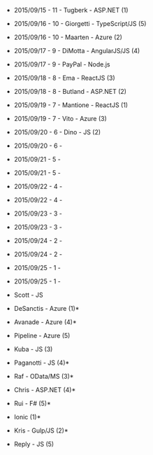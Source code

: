  - 2015/09/15 - 11 - Tugberk - ASP.NET (1)
 - 2015/09/16 - 10 - Giorgetti - TypeScript/JS (5)
 - 2015/09/16 - 10 - Maarten - Azure (2)
 - 2015/09/17 - 9 - DiMotta - AngularJS/JS (4)
 - 2015/09/17 - 9 - PayPal - Node.js
 - 2015/09/18 - 8 - Ema - ReactJS (3)
 - 2015/09/18 - 8 - Butland - ASP.NET (2)
 - 2015/09/19 - 7 - Mantione - ReactJS (1)
 - 2015/09/19 - 7 - Vito - Azure (3)
 - 2015/09/20 - 6 - Dino - JS (2)
 - 2015/09/20 - 6 -
 - 2015/09/21 - 5 -
 - 2015/09/21 - 5 -
 - 2015/09/22 - 4 -
 - 2015/09/22 - 4 -
 - 2015/09/23 - 3 -
 - 2015/09/23 - 3 -
 - 2015/09/24 - 2 -
 - 2015/09/24 - 2 -
 - 2015/09/25 - 1 -
 - 2015/09/25 - 1 -



 - Scott - JS
 - DeSanctis - Azure (1)*
 - Avanade - Azure (4)*
 - Pipeline - Azure (5)
 - Kuba - JS (3)
 - Paganotti - JS (4)*
 - Raf - OData/MS (3)*
 - Chris - ASP.NET (4)*
 - Rui - F# (5)*
 - Ionic (1)*
 - Kris - Gulp/JS (2)*
 - Reply - JS (5)
